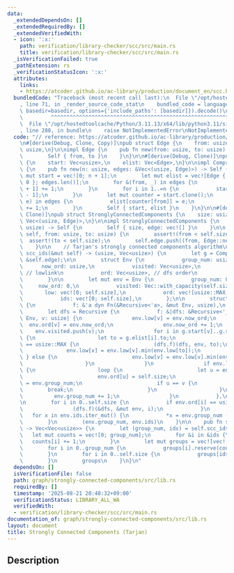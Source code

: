 ```yaml
---
data:
  _extendedDependsOn: []
  _extendedRequiredBy: []
  _extendedVerifiedWith:
  - icon: ':x:'
    path: verification/library-checker/scc/src/main.rs
    title: verification/library-checker/scc/src/main.rs
  _isVerificationFailed: true
  _pathExtension: rs
  _verificationStatusIcon: ':x:'
  attributes:
    links:
    - https://atcoder.github.io/ac-library/production/document_en/scc.html
  bundledCode: "Traceback (most recent call last):\n  File \"/opt/hostedtoolcache/Python/3.11.13/x64/lib/python3.11/site-packages/onlinejudge_verify/documentation/build.py\"\
    , line 71, in _render_source_code_stat\n    bundled_code = language.bundle(stat.path,\
    \ basedir=basedir, options={'include_paths': [basedir]}).decode()\n          \
    \         ^^^^^^^^^^^^^^^^^^^^^^^^^^^^^^^^^^^^^^^^^^^^^^^^^^^^^^^^^^^^^^^^^^^^^^^^^^^^^^^^^\n\
    \  File \"/opt/hostedtoolcache/Python/3.11.13/x64/lib/python3.11/site-packages/onlinejudge_verify/languages/rust.py\"\
    , line 288, in bundle\n    raise NotImplementedError\nNotImplementedError\n"
  code: "// reference: https://atcoder.github.io/ac-library/production/document_en/scc.html\n\
    \n#[derive(Debug, Clone, Copy)]\npub struct Edge {\n    from: usize,\n    to:\
    \ usize,\n}\n\nimpl Edge {\n    pub fn new(from: usize, to: usize) -> Self {\n\
    \        Self { from, to }\n    }\n}\n\n#[derive(Debug, Clone)]\npub struct CompressedSparseRow\
    \ {\n    start: Vec<usize>,\n    elist: Vec<Edge>,\n}\n\nimpl CompressedSparseRow\
    \ {\n    pub fn new(n: usize, edges: &Vec<(usize, Edge)>) -> Self {\n        let\
    \ mut start = vec![0; n + 1];\n        let mut elist = vec![Edge { from: 0, to:\
    \ 0 }; edges.len()];\n        for &(from, _) in edges {\n            start[from\
    \ + 1] += 1;\n        }\n        for i in 1..=n {\n            start[i] += start[i\
    \ - 1];\n        }\n        let mut counter = start.clone();\n        for &(from,\
    \ e) in edges {\n            elist[counter[from]] = e;\n            counter[from]\
    \ += 1;\n        }\n        Self { start, elist }\n    }\n}\n\n#[derive(Debug,\
    \ Clone)]\npub struct StronglyConnectedComponents {\n    size: usize,\n    edge:\
    \ Vec<(usize, Edge)>,\n}\n\nimpl StronglyConnectedComponents {\n    pub fn new(size:\
    \ usize) -> Self {\n        Self { size, edge: vec![] }\n    }\n\n    pub fn add_edge(&mut\
    \ self, from: usize, to: usize) {\n        assert!(from < self.size);\n      \
    \  assert!(to < self.size);\n        self.edge.push((from, Edge::new(from, to)));\n\
    \    }\n\n    // Tarjan's strongly connected components algorithm\n    pub fn\
    \ scc_ids(&mut self) -> (usize, Vec<usize>) {\n        let g = CompressedSparseRow::new(self.size,\
    \ &self.edge);\n\n        struct Env {\n            group_num: usize,\n      \
    \      now_ord: usize,\n            visited: Vec<usize>,\n            low: Vec<usize>,\
    \ // lowlink\n            ord: Vec<usize>, // dfs order\n            ids: Vec<usize>,\n\
    \        }\n\n        let mut env = Env {\n            group_num: 0,\n       \
    \     now_ord: 0,\n            visited: Vec::with_capacity(self.size),\n     \
    \       low: vec![0; self.size],\n            ord: vec![usize::MAX; self.size],\n\
    \            ids: vec![0; self.size],\n        };\n\n        struct Recursive<'a>\
    \ {\n            f: &'a dyn Fn(&Recursive<'a>, &mut Env, usize),\n        }\n\n\
    \        let dfs = Recursive {\n            f: &|dfs: &Recursive<'_>, env: &mut\
    \ Env, v: usize| {\n                env.low[v] = env.now_ord;\n              \
    \  env.ord[v] = env.now_ord;\n                env.now_ord += 1;\n            \
    \    env.visited.push(v);\n                for i in g.start[v]..g.start[v + 1]\
    \ {\n                    let to = g.elist[i].to;\n                    if env.ord[to]\
    \ == usize::MAX {\n                        (dfs.f)(dfs, env, to);\n          \
    \              env.low[v] = env.low[v].min(env.low[to]);\n                   \
    \ } else {\n                        env.low[v] = env.low[v].min(env.ord[to]);\n\
    \                    }\n                }\n                if env.low[v] == env.ord[v]\
    \ {\n                    loop {\n                        let u = env.visited.pop().unwrap();\n\
    \                        env.ord[u] = self.size;\n                        env.ids[u]\
    \ = env.group_num;\n                        if u == v {\n                    \
    \        break;\n                        }\n                    }\n          \
    \          env.group_num += 1;\n                }\n            },\n        };\n\
    \n        for i in 0..self.size {\n            if env.ord[i] == usize::MAX {\n\
    \                (dfs.f)(&dfs, &mut env, i);\n            }\n        }\n     \
    \   for x in env.ids.iter_mut() {\n            *x = env.group_num - 1 - *x;\n\
    \        }\n        (env.group_num, env.ids)\n    }\n\n    pub fn scc(&mut self)\
    \ -> Vec<Vec<usize>> {\n        let (group_num, ids) = self.scc_ids();\n     \
    \   let mut counts = vec![0; group_num];\n        for &i in &ids {\n         \
    \   counts[i] += 1;\n        }\n        let mut groups = vec![vec![]; group_num];\n\
    \        for i in 0..group_num {\n            groups[i].reserve(counts[i]);\n\
    \        }\n        for i in 0..self.size {\n            groups[ids[i]].push(i);\n\
    \        }\n        groups\n    }\n}\n"
  dependsOn: []
  isVerificationFile: false
  path: graph/strongly-connected-components/src/lib.rs
  requiredBy: []
  timestamp: '2025-08-21 20:48:32+09:00'
  verificationStatus: LIBRARY_ALL_WA
  verifiedWith:
  - verification/library-checker/scc/src/main.rs
documentation_of: graph/strongly-connected-components/src/lib.rs
layout: document
title: Strongly Connected Components (Tarjan)
---
```


## Description
